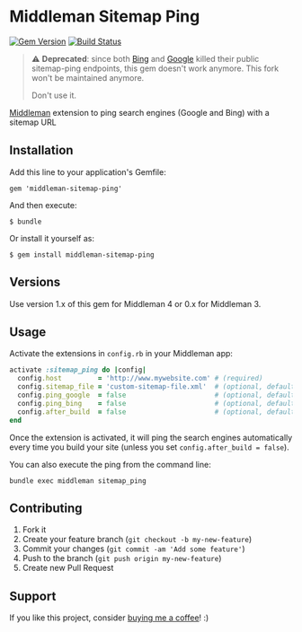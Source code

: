 # Middleman Sitemap Ping

[![Gem Version](https://badge.fury.io/rb/middleman-sitemap-ping.png)](http://badge.fury.io/rb/middleman-sitemap-ping)
[![Build Status](https://secure.travis-ci.org/bootstrap-ruby/middleman-bootstrap-navbar.png)](https://travis-ci.org/krautcomputing/middleman-sitemap-ping)

> ⚠️ **Deprecated**: since both [Bing](https://blogs.bing.com/webmaster/may-2022/Spring-cleaning-Removed-Bing-anonymous-sitemap-sub) and [Google](https://developers.google.com/search/blog/2023/06/sitemaps-lastmod-ping) killed their public sitemap-ping endpoints, this gem doesn't work anymore. This fork won't be maintained anymore.
>
> Don't use it.

[Middleman](https://middlemanapp.com/) extension to ping search engines (Google and Bing) with a sitemap URL

## Installation

Add this line to your application's Gemfile:

    gem 'middleman-sitemap-ping'

And then execute:

    $ bundle

Or install it yourself as:

    $ gem install middleman-sitemap-ping

## Versions

Use version 1.x of this gem for Middleman 4 or 0.x for Middleman 3.

## Usage

Activate the extensions in `config.rb` in your Middleman app:

```ruby
activate :sitemap_ping do |config|
  config.host         = 'http://www.mywebsite.com' # (required)                       Host of your website
  config.sitemap_file = 'custom-sitemap-file.xml'  # (optional, default: sitemap.xml) Name of your sitemap file
  config.ping_google  = false                      # (optional, default: true)        Ping Google?
  config.ping_bing    = false                      # (optional, default: true)        Ping Bing?
  config.after_build  = false                      # (optional, default: true)        Run automatically after build?
end
```

Once the extension is activated, it will ping the search engines automatically every time you build your site (unless you set `config.after_build = false`).

You can also execute the ping from the command line:

```
bundle exec middleman sitemap_ping
```

## Contributing

1. Fork it
2. Create your feature branch (`git checkout -b my-new-feature`)
3. Commit your changes (`git commit -am 'Add some feature'`)
4. Push to the branch (`git push origin my-new-feature`)
5. Create new Pull Request

## Support

If you like this project, consider [buying me a coffee](https://www.buymeacoffee.com/279lcDtbF)! :)
